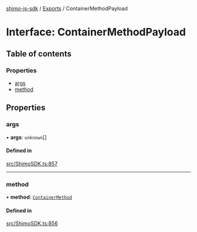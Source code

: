 [shimo-js-sdk](../README.md) / [Exports](../modules.md) / ContainerMethodPayload

# Interface: ContainerMethodPayload

## Table of contents

### Properties

- [args](ContainerMethodPayload.md#args)
- [method](ContainerMethodPayload.md#method)

## Properties

### args

• **args**: `unknown`[]

#### Defined in

[src/ShimoSDK.ts:857](https://github.com/shimohq/shimo-js-sdk/blob/30c2025/src/ShimoSDK.ts#L857)

___

### method

• **method**: [`ContainerMethod`](../enums/ContainerMethod.md)

#### Defined in

[src/ShimoSDK.ts:856](https://github.com/shimohq/shimo-js-sdk/blob/30c2025/src/ShimoSDK.ts#L856)
